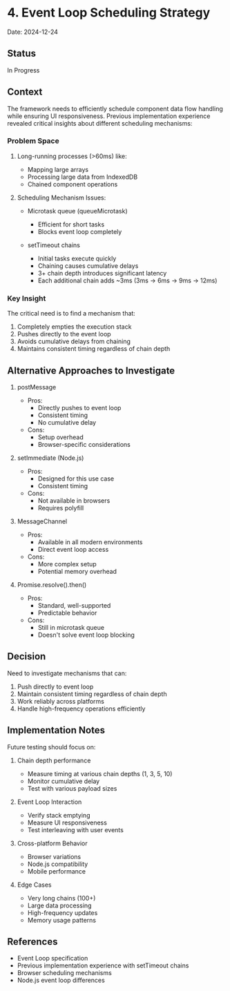# 4. Event Loop Scheduling Strategy

Date: 2024-12-24

## Status
In Progress

## Context
The framework needs to efficiently schedule component data flow handling while ensuring UI responsiveness. Previous implementation experience revealed critical insights about different scheduling mechanisms:

### Problem Space
1. Long-running processes (>60ms) like:
   - Mapping large arrays
   - Processing large data from IndexedDB
   - Chained component operations

2. Scheduling Mechanism Issues:
   - Microtask queue (queueMicrotask)
     * Efficient for short tasks
     * Blocks event loop completely
   
   - setTimeout chains
     * Initial tasks execute quickly
     * Chaining causes cumulative delays
     * 3+ chain depth introduces significant latency
     * Each additional chain adds ~3ms (3ms → 6ms → 9ms → 12ms)

### Key Insight
The critical need is to find a mechanism that:
1. Completely empties the execution stack
2. Pushes directly to the event loop
3. Avoids cumulative delays from chaining
4. Maintains consistent timing regardless of chain depth

## Alternative Approaches to Investigate

1. postMessage
   - Pros: 
     * Directly pushes to event loop
     * Consistent timing
     * No cumulative delay
   - Cons: 
     * Setup overhead
     * Browser-specific considerations

2. setImmediate (Node.js)
   - Pros:
     * Designed for this use case
     * Consistent timing
   - Cons:
     * Not available in browsers
     * Requires polyfill

3. MessageChannel
   - Pros:
     * Available in all modern environments
     * Direct event loop access
   - Cons:
     * More complex setup
     * Potential memory overhead

4. Promise.resolve().then()
   - Pros:
     * Standard, well-supported
     * Predictable behavior
   - Cons:
     * Still in microtask queue
     * Doesn't solve event loop blocking

## Decision
Need to investigate mechanisms that can:
1. Push directly to event loop
2. Maintain consistent timing regardless of chain depth
3. Work reliably across platforms
4. Handle high-frequency operations efficiently

## Implementation Notes
Future testing should focus on:
1. Chain depth performance
   - Measure timing at various chain depths (1, 3, 5, 10)
   - Monitor cumulative delay
   - Test with various payload sizes

2. Event Loop Interaction
   - Verify stack emptying
   - Measure UI responsiveness
   - Test interleaving with user events

3. Cross-platform Behavior
   - Browser variations
   - Node.js compatibility
   - Mobile performance

4. Edge Cases
   - Very long chains (100+)
   - Large data processing
   - High-frequency updates
   - Memory usage patterns

## References
- Event Loop specification
- Previous implementation experience with setTimeout chains
- Browser scheduling mechanisms
- Node.js event loop differences
